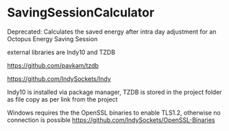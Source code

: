 # SavingSessionCalculator
Deprecated: Calculates the saved energy after intra day adjustment for an Octopus Energy Saving Session

external libraries are Indy10 and TZDB

https://github.com/pavkam/tzdb

https://github.com/IndySockets/Indy

Indy10 is installed via package manager, TZDB is stored in the project folder as file copy as per link from the project

Windows requires the the OpenSSL binaries to enable TLS1.2, otherwise no connection is possible
https://github.com/IndySockets/OpenSSL-Binaries
